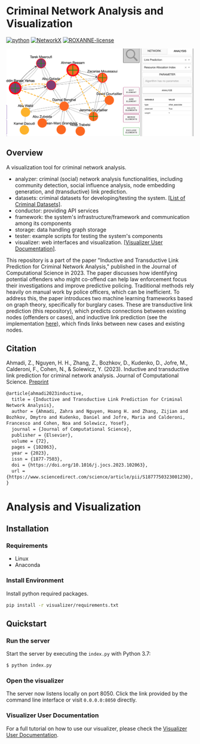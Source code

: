 # Criminal Network Analysis and Visualization

[![python](https://img.shields.io/badge/python-3.7.12-blue)](https://www.python.org/)
[![NetworkX](https://img.shields.io/badge/networkx-2.4-orange)](https://networkx.org/)
[![ROXANNE-license](https://img.shields.io/badge/License-ROXANNE-blue.svg)](https://www.roxanne-euproject.org/)

[![Criminal Network Analysis](./visualizer/documentation/images/network_analysis.png)](https://github.com/erichoang/criminal-network-visualization)

## Overview
A visualization tool for criminal network analysis.

- analyzer: criminal (social) network analysis functionalities, including community detection, social influence analysis, node embedding generation, and (transductive) link prediction.
- datasets: criminal datasets for developing/testing the system. [[List of Criminal Datasets]](datasets/preprocessed/README.md).
- conductor: providing API services
- framework: the system's infrastructure/framework and communication among its components
- storage: data handling graph storage 
- tester: example scripts for testing the system's components
- visualizer: web interfaces and visualization. [[Visualizer User Documentation]](https://github.com/erichoang/criminal-network-visualization/blob/main/visualizer/documentation/visualizer_doc.md).

This repository is a part of the paper "Inductive and Transductive Link Prediction for Criminal Network Analysis," published in the Journal of Computational Science in 2023. The paper discusses how identifying potential offenders who might co-offend can help law enforcement focus their investigations and improve predictive policing. Traditional methods rely heavily on manual work by police officers, which can be inefficient. To address this, the paper introduces two machine learning frameworks based on graph theory, specifically for burglary cases. These are transductive link prediction (this repository), which predicts connections between existing nodes (offenders or cases), and inductive link prediction (see the implementation [here](https://github.com/erichoang/criminal-link-prediction)), which finds links between new cases and existing nodes.

## Citation
 Ahmadi, Z., Nguyen, H. H., Zhang, Z., Bozhkov, D., Kudenko, D., Jofre, M., Calderoni, F., Cohen, N., & Solewicz, Y. (2023). Inductive and transductive link prediction for criminal network analysis. Journal of Computational Science. [Preprint](https://hoanghnguyen.com/assets/pdf/ahmadi2023inductive.pdf)
```
@article{ahmadi2023inductive,
  title = {Inductive and Transductive Link Prediction for Criminal Network Analysis},
  author = {Ahmadi, Zahra and Nguyen, Hoang H. and Zhang, Zijian and Bozhkov, Dmytro and Kudenko, Daniel and Jofre, Maria and Calderoni, Francesco and Cohen, Noa and Solewicz, Yosef},
  journal = {Journal of Computational Science},
  publisher = {Elsevier},
  volume = {72},
  pages = {102063},
  year = {2023},
  issn = {1877-7503},
  doi = {https://doi.org/10.1016/j.jocs.2023.102063},
  url = {https://www.sciencedirect.com/science/article/pii/S1877750323001230},
}
```

# Analysis and Visualization
## Installation
### Requirements
- Linux
- Anaconda

### Install Environment

Install python required packages.
```bash
pip install -r visualizer/requirements.txt
```

## Quickstart

### Run the server

Start the server by executing the `index.py` with Python 3.7:  

````bash
$ python index.py
````

### Open the visualizer

The server now listens locally on port 8050. Click the link provided by the command line interface or visit `0.0.0.0:8050` directly.

### Visualizer User Documentation
For a full tutorial on how to use our visualizer, please check the [Visualizer User Documentation](https://github.com/erichoang/criminal-network-visualization/blob/main/visualizer/documentation/visualizer_doc.md).

